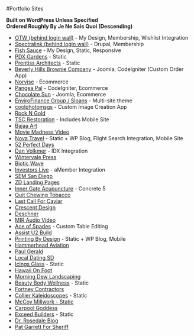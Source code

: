 #Portfolio Sites

**Built on WordPress Unless Specified**  
**Ordered Roughly By Je Ne Sais Quoi (Descending)**

- [OTW (behind login wall)](http://otw.jaimemiller.com/) - My Design, Membership, Wishlist Integration
- [Spectralink (behind login wall)](http://partneraccess.spectralink.com/) - Drupal, Membership
- [Fish Sauce](http://fishsaucepdx.com/) - My Design, Static, Responsive
- [PDX Gardens](http://pdxgardens.com/) - Static
- [Prentiss Architects](http://www.prentissarchitects.com/) - Static
- [Beverly Hills Brownie Company](http://beverlyhillsbrownie.com/) - Joomla, CodeIgniter (Custom Order App)
- [Norvise](http://norvise.com/) - Ecommerce
- [Pangea Pal](http://pangeapal.com/) - CodeIgniter, Ecommerce
- [Chocolate Sun](http://chocolatesun.com/) - Joomla, Ecommerce
- [EnviroFinance Group / Sloans](http://www.envirofinancegroup.com/) - Multi-site theme
- [coolphotomsgs](http://www.coolphotomsgs.com/) - Custom Image Creation App
- [Rock N Gold](http://rockngold.com/)
- [TSC Restoration](http://tscrestoration.com/) - Includes Mobile Site
- [Bajaa Art](http://bajaart.com/)
- [Movie Madness Video](http://moviemadnessvideo.com/)
- [Nova Travel](http://www.novatravel.com/index.php) - Static + WP Blog, Flight Search Integration,  Mobile Site
- [52 Perfect Days](http://www.52perfectdays.com/)
- [Dan Volkmer](http://www.danvolkmer.com/) - IDX Integration
- [Wintervale Press](http://wintervalepress.com/)
- [Biotic Wave](http://bioticwave.com/)
- [Investors Live](http://investorslive.com/) - aMember Integration
- [SEM San Diego](http://www.semsandiego.com/)
- [ZD Landing Pages](http://blogs.zddesign.net/)
- [Inner Gate Acupuncture](http://innergateacupuncture.com/) - Concrete 5
- [Quit Chewing Tobacco](http://quitchewingtobacco.com/)
- [Last Call For Caviar](http://www.lastcallforcaviar.com/)
- [Crescent Design](http://www.crescentdesign.com/)
- [Deschner](http://deschner.com/)
- [MIR Audio Video](http://miraudiovideo.com/)
- [Ace of Spades](http://aceofspadesportland.com/) - Custom Table Editing
- [Assist U2 Build](http://au2b.com/)
- [Printing By Design](http://www.pbdink.com/) - Static + WP Blog, Mobile
- [Hammerhead Aviation](http://hammerheadaviation.com/)
- [Paul Gerald](http://paulgerald.com/)
- [Local Dating SD](http://localdatingsandiego.com/)
- [Icings Glass](http://www.icingsglass.com/) - Static
- [Hawaii On Foot](http://hawaiionfoot.com/)
- [Morning Dew Landscaping](http://morningdewlandscape.com/)
- [Beauty Body Wellness](http://beautybodywellness.com/) - Static
- [Fortney Contractors](http://fortneycontractors.com/)
- [Collier Kaleidoscopes](http://www.collierkaleidoscopes.com/) - Static
- [McCoy Millwork - Static](http://www.mccoymillwork.com/)
- [Carpool Goddess](http://www.carpoolgoddess.com/)
- [Exceed Builders](http://www.exceedbuilders.com/) - Static
- [Dr. Rosedale Blog](http://drrosedale.com/blog/)
- [Pat Garrett For Sheriff](http://www.patgarrettforsheriff.com/)

